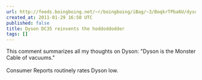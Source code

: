 ```yaml
---
url: http://feeds.boingboing.net/~r/boingboing/iBag/~3/BoqkrTPba6U/dyson-dc35-reinvents.html
created_at: 2011-01-29 16:50 UTC
published: false
title: Dyson DC35 reinvents the hoddoddodder
tags: []
---
```


This comment summarizes all my thoughts on Dyson: "Dyson is the Monster Cable of vacuums."<br><br>Consumer Reports routinely rates Dyson low.
